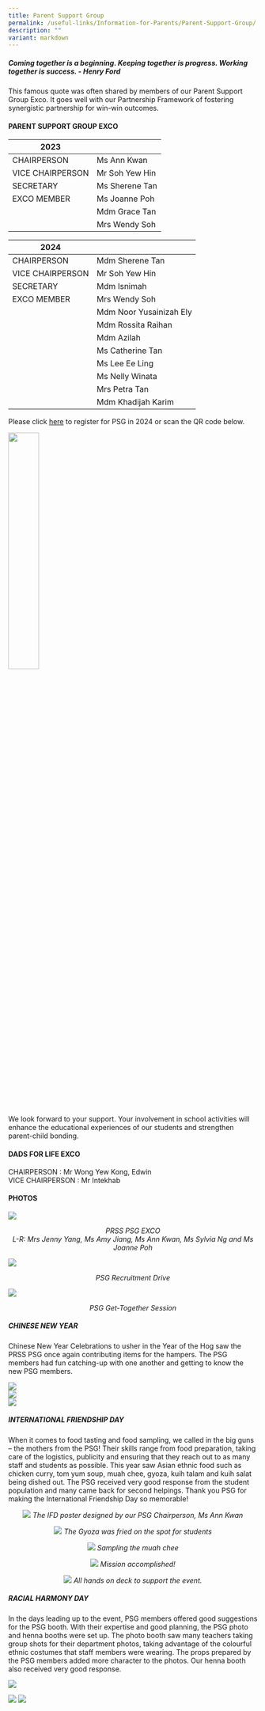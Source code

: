 ```yaml
---
title: Parent Support Group
permalink: /useful-links/Information-for-Parents/Parent-Support-Group/
description: ""
variant: markdown
---
```

##### **Coming together is a beginning. Keeping together is progress. Working together is success. - Henry Ford**

This famous quote was often shared by members of our Parent Support Group Exco. It goes well with our Partnership Framework of fostering synergistic partnership for win-win outcomes.

#### **PARENT SUPPORT GROUP EXCO**

| **2023** |  |
| -------- | -------- | 
| CHAIRPERSON | Ms Ann Kwan | 
| VICE CHAIRPERSON | Mr Soh Yew Hin | 
| SECRETARY | Ms Sherene Tan |
| EXCO MEMBER | Ms Joanne Poh | 
|  | Mdm Grace Tan |
|  | Mrs Wendy Soh |

| **2024** |  | 
| -------- | -------- |
| CHAIRPERSON  | Mdm Sherene Tan  | 
| VICE CHAIRPERSON | Mr Soh Yew Hin | 
| SECRETARY | Mdm Isnimah |
| EXCO MEMBER | Mrs Wendy Soh | 
|  | Mdm Noor Yusainizah Ely | 
|  | Mdm Rossita Raihan | 
|  | Mdm Azilah | 
|  | Ms Catherine Tan | 
|  | Ms Lee Ee Ling | 
|  | Ms Nelly Winata | 
|  | Mrs Petra Tan | 
|  | Mdm Khadijah Karim | 

Please click [here](https://forms.gle/TYmVaAcWKN3BqHzQ6) to register for PSG in 2024 or scan the QR code below.

<img style="width:35%" height="auto" width="100%" src="/images/ECG_2024_1.png">

We look forward to your support. Your involvement in school activities will enhance the educational experiences of our students and strengthen parent-child bonding. 

#### **DADS FOR LIFE EXCO**

CHAIRPERSON : Mr Wong Yew Kong, Edwin<br>
VICE CHAIRPERSON : Mr Intekhab

#### **PHOTOS**

![](/images/PSG%20EXCO%202019.png)
<p align="center"><i>PRSS PSG EXCO<br>
L-R: Mrs Jenny Yang, Ms Amy Jiang, Ms Ann Kwan, Ms Sylvia Ng and Ms Joanne Poh</i>

![](/images/Information%20for%20parents/PSG/PSG_Recruitment_Drive.jpg)
</p><p align="center"><i>PSG Recruitment Drive</i></p>

![](/images/Information%20for%20parents/PSG/PSG_Get_Together_Session.jpg)
<p align="center"><i>PSG Get-Together Session</i></p>

##### **CHINESE NEW YEAR**

Chinese New Year Celebrations to usher in the Year of the Hog saw the PRSS PSG once again contributing items for the hampers. The PSG members had fun catching-up with one another and getting to know the new PSG members.

![](/images/CNY-1.png)<br>
![](/images/CNY-2.png)<br>
![](/images/CNY-3.png)

##### **INTERNATIONAL FRIENDSHIP DAY**

When it comes to food tasting and food sampling, we called in the big guns – the mothers from the PSG! Their skills range from food preparation, taking care of the logistics, publicity and ensuring that they reach out to as many staff and students as possible. This year saw Asian ethnic food such as chicken curry, tom yum soup, muah chee, gyoza, kuih talam and kuih salat being dished out. The PSG received very good response from the student population and many came back for second helpings. Thank you PSG for making the International Friendship Day so memorable!

<p align="center">
<img width="auto" height="auto" src="/images/IFD%20poster.png">
<i>The IFD poster designed by our PSG Chairperson, Ms Ann Kwan</i></p>

<p align="center">
<img src="/images/Gyoza.png">
	<i>The Gyoza was fried on the spot for students</i></p>
	
<p align="center">
<img src="/images/Muah%20Chee.png">
	<i>Sampling the muah chee</i></p>
	
<p align="center">
<img src="/images/Accomplishment.png">
<i>Mission accomplished!</i></p>

<p align="center">
<img src="/images/Support%20team.png">
<i>All hands on deck to support the event.</i>
</p>

##### **RACIAL HARMONY DAY**

In the days leading up to the event, PSG members offered good suggestions for the PSG booth. With their expertise and good planning, the PSG photo and henna booths were set up. The photo booth saw many teachers taking group shots for their department photos, taking advantage of the colourful ethnic costumes that staff members were wearing. The props prepared by the PSG members added more character to the photos. Our henna booth also received very good response.

![](/images/RH-2.png)

![](/images/RH-3.png)
![](/images/RH-4.png)